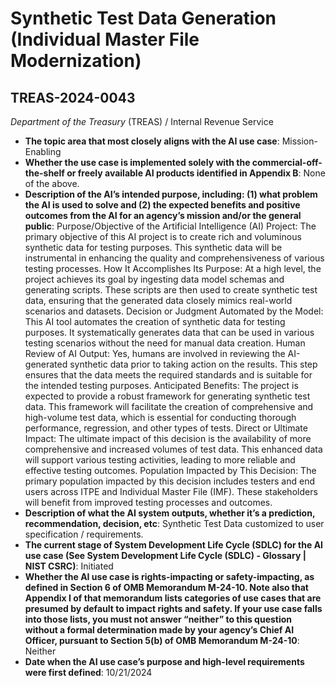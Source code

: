 # Synthetic Test Data Generation (Individual Master File Modernization)
## TREAS-2024-0043
_Department of the Treasury_ (TREAS) / Internal Revenue Service


+ **The topic area that most closely aligns with the AI use case**: Mission-Enabling
+ **Whether the use case is implemented solely with the commercial-off-the-shelf or freely available AI products identified in Appendix B**: None of the above.
+ **Description of the AI’s intended purpose, including: (1) what problem the AI is used to solve and (2) the expected benefits and positive outcomes from the AI for an agency’s mission and/or the general public**: Purpose/Objective of the Artificial Intelligence (AI) Project: The primary objective of this AI project is to create rich and voluminous synthetic data for testing purposes. This synthetic data will be instrumental in enhancing the quality and comprehensiveness of various testing processes.
How It Accomplishes Its Purpose: At a high level, the project achieves its goal by ingesting data model schemas and generating scripts. These scripts are then used to create synthetic test data, ensuring that the generated data closely mimics real-world scenarios and datasets.
Decision or Judgment Automated by the Model: This AI tool automates the creation of synthetic data for testing purposes. It systematically generates data that can be used in various testing scenarios without the need for manual data creation.
Human Review of AI Output: Yes, humans are involved in reviewing the AI-generated synthetic data prior to taking action on the results. This step ensures that the data meets the required standards and is suitable for the intended testing purposes.
Anticipated Benefits: The project is expected to provide a robust framework for generating synthetic test data. This framework will facilitate the creation of comprehensive and high-volume test data, which is essential for conducting thorough performance, regression, and other types of tests.
Direct or Ultimate Impact: The ultimate impact of this decision is the availability of more comprehensive and increased volumes of test data. This enhanced data will support various testing activities, leading to more reliable and effective testing outcomes.
Population Impacted by This Decision: The primary population impacted by this decision includes testers and end users across ITPE and Individual Master File (IMF). These stakeholders will benefit from improved testing processes and outcomes.
+ **Description of what the AI system outputs, whether it’s a prediction, recommendation, decision, etc**: Synthetic Test Data customized to user specification / requirements.
+ **The current stage of System Development Life Cycle (SDLC) for the AI use case (See System Development Life Cycle (SDLC) - Glossary | NIST CSRC)**: Initiated
+ **Whether the AI use case is rights-impacting or safety-impacting, as defined in Section 6 of OMB Memorandum M-24-10. Note also that Appendix I of that memorandum lists categories of use cases that are presumed by default to impact rights and safety. If your use case falls into those lists, you must not answer “neither” to this question without a formal determination made by your agency’s Chief AI Officer, pursuant to Section 5(b) of OMB Memorandum M-24-10**: Neither
+ **Date when the AI use case’s purpose and high-level requirements were first defined**: 10/21/2024